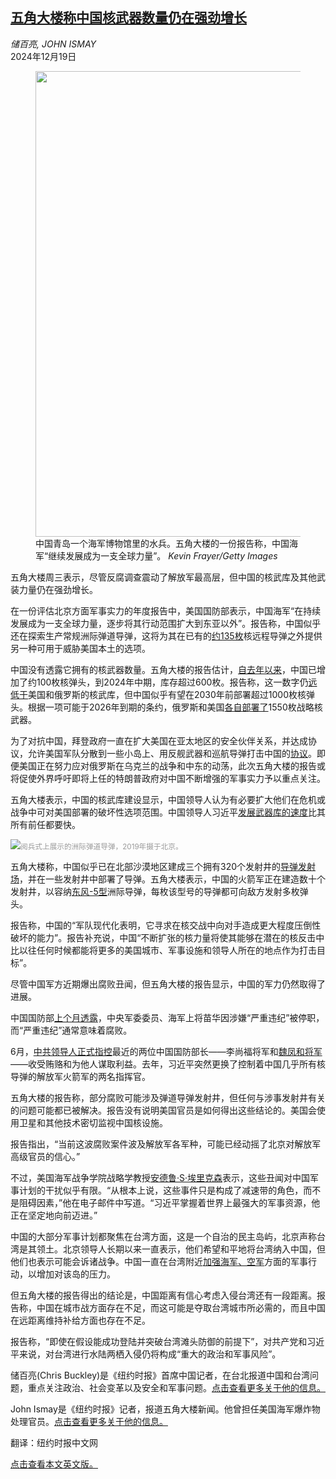 <!--1734575821000-->
[五角大楼称中国核武器数量仍在强劲增长](https://cn.nytimes.com/world/20241219/china-nuclear-buildup/)
------

<address>储百亮, JOHN ISMAY</address><time pudate="2024-12-19 10:12:48" datetime="2024-12-19 10:12:48">2024年12月19日</time><figure><img src="https://images.weserv.nl/?url=static01.nyt.com/images/2024/12/18/multimedia/18china-pentagon-vzfj/18china-pentagon-vzfj-master1050.jpg" width="1050" height="745"><figcaption>中国青岛一个海军博物馆里的水兵。五角大楼的一份报告称，中国海军“继续发展成为一支全球力量”。 <cite>Kevin Frayer/Getty Images</cite></figcaption></figure><section><p>五角大楼周三表示，尽管反腐调查震动了解放军最高层，但中国的核武库及其他武装力量仍在强劲增长。</p><p>在一份评估北京方面军事实力的年度报告中，美国国防部表示，中国海军“在持续发展成为一支全球力量，逐步将其行动范围扩大到东亚以外”。报告称，中国似乎还在探索生产常规洲际弹道导弹，这将为其在已有的<a rel="noopener noreferrer" target="_blank" href="https://www.tandfonline.com/doi/full/10.1080/00963402.2023.2295206#d1e882" title="Link: https://www.tandfonline.com/doi/full/10.1080/00963402.2023.2295206#d1e882">约135枚</a>核远程导弹之外提供另一种可用于威胁美国本土的选项。</p><p>中国没有透露它拥有的核武器数量。五角大楼的报告估计，<a rel="noopener noreferrer" target="_blank" href="https://media.defense.gov/2023/Oct/19/2003323427/-1/-1/1/2023-CMPR-FACT-SHEET.PDF">自去年以来</a>，中国已增加了约100枚核弹头，到2024年中期，库存超过600枚。报告称，这一数字仍<a rel="noopener noreferrer" target="_blank" href="https://www.tandfonline.com/doi/full/10.1080/00963402.2023.2295206">远低于</a>美国和俄罗斯的核武库，但中国似乎有望在2030年前部署超过1000枚核弹头。根据一项可能于2026年到期的条约，俄罗斯和美国<a rel="noopener noreferrer" target="_blank" href="https://www.armscontrol.org/factsheets/new-start-glance">各自部署了</a>1550枚战略核武器。</p><p>为了对抗中国，拜登政府一直在扩大美国在亚太地区的安全伙伴关系，并达成协议，允许美国军队分散到一些小岛上、用反舰武器和巡航导弹打击中国的<a href="https://www.nytimes.com/interactive/2024/04/26/us/politics/us-china-military-bases-weapons.html">协议</a>。即便美国正在努力应对俄罗斯在乌克兰的战争和中东的动荡，此次五角大楼的报告或将促使外界呼吁即将上任的特朗普政府对中国不断增强的军事实力予以重点关注。</p><p>五角大楼表示，中国的核武库建设显示，中国领导人认为有必要扩大他们在危机或战争中可对美国部署的破坏性选项范围。中国领导人习近平<a href="https://cn.nytimes.com/china/20240205/china-nuclear-missiles/" title="Link: https://cn.nytimes.com/china/20240205/china-nuclear-missiles/">发展武器库的速度</a>比其所有前任都要快。</p><p><img src="https://images.weserv.nl/?url=static01.nyt.com/images/2024/12/18/multimedia/18china-nuclear-lqpm/18china-nuclear-lqpm-master1050.jpg"><small style="color: #999;">阅兵式上展示的洲际弹道导弹，2019年摄于北京。</small></p><p>五角大楼称，中国似乎已在北部沙漠地区建成三个拥有320个发射井的<a href="https://cn.nytimes.com/china/20210705/china-missile-silos/">导弹发射场</a>，并在一些发射井中部署了导弹。五角大楼表示，中国的火箭军正在建造数十个发射井，以容纳<a rel="noopener noreferrer" target="_blank" href="https://missilethreat.csis.org/missile/df-5-ab/">东风-5型</a>洲际导弹，每枚该型号的导弹都可向敌方发射多枚弹头。</p><p>报告称，中国的“军队现代化表明，它寻求在核交战中向对手造成更大程度压倒性破坏的能力”。报告补充说，中国“不断扩张的核力量将使其能够在潜在的核反击中比以往任何时候都能将更多的美国城市、军事设施和领导人所在的地点作为打击目标”。</p><p>尽管中国军方近期爆出腐败丑闻，但五角大楼的报告显示，中国的军力仍然取得了进展。</p><p>中国国防部<a href="https://cn.nytimes.com/china/20241129/china-military-official-corruption-allegations/">上个月透露</a>，中央军委委员、海军上将苗华因涉嫌“严重违纪”被停职，而“严重违纪”通常意味着腐败。</p><p>6月，<a href="https://cn.nytimes.com/china/20240628/china-military-corruption/">中共领导人正式指控</a>最近的两位中国国防部长——李尚福将军和<a rel="noopener noreferrer" target="_blank" href="https://www.chinanews.com.cn/gn/2024/06-27/10241742.shtml" title="Link: https://www.chinanews.com.cn/gn/2024/06-27/10241742.shtml">魏凤和将军</a>——收受贿赂和为他人谋取利益。去年，习近平突然更换了控制着中国几乎所有核导弹的解放军火箭军的两名指挥官。</p><p>五角大楼的报告称，部分腐败可能涉及弹道导弹发射井，但任何与涉事发射井有关的问题可能都已被解决。报告没有说明美国官员是如何得出这些结论的。美国会使用卫星和其他技术密切监视中国核设施。</p><p>报告指出，“当前这波腐败案件波及解放军各军种，可能已经动摇了北京对解放军高级官员的信心。”</p><p>不过，美国海军战争学院战略学教授<a rel="noopener noreferrer" target="_blank" href="https://usnwc.edu/Faculty-and-Departments/Directory/Andrew-Erickson">安德鲁·S·埃里克森</a>表示，这些丑闻对中国军事计划的干扰似乎有限。“从根本上说，这些事件只是构成了减速带的角色，而不是阻碍因素，”他在电子邮件中写道。“习近平掌握着世界上最强大的军事资源，他正在坚定地向前迈进。”</p><p>中国的大部分军事计划都聚焦在台湾方面，这是一个自治的民主岛屿，北京声称台湾是其领土。北京领导人长期以来一直表示，他们希望和平地将台湾纳入中国，但他们也表示可能会诉诸战争。中国一直在台湾附近<a href="https://cn.nytimes.com/asia-pacific/20230411/china-military-exercises-taiwan/" title="Link: https://cn.nytimes.com/asia-pacific/20230411/china-military-exercises-taiwan/">加强海军、空军</a>方面的军事行动，以增加对该岛的压力。</p><p>但五角大楼的报告得出的结论是，中国距离有信心考虑入侵台湾还有一段距离。报告称，中国在城市战方面存在不足，而这可能是夺取台湾城市所必需的，而且中国在远距离维持补给方面也存在不足。</p><p>报告称，“即使在假设能成功登陆并突破台湾滩头防御的前提下”，对共产党和习近平来说，对台湾进行水陆两栖入侵仍将构成“重大的政治和军事风险”。</p></section><footer><p>储百亮(Chris Buckley)是《纽约时报》首席中国记者，在台北报道中国和台湾问题，重点关注政治、社会变革以及安全和军事问题。<a rel="nofollow" target="_blank" href="https://www.nytimes.com/by/chris-buckley">点击查看更多关于他的信息。</a></p><p>John Ismay是《纽约时报》记者，报道五角大楼新闻。他曾担任美国海军爆炸物处理官员。<a rel="nofollow" target="_blank" href="https://www.nytimes.com/by/john-ismay">点击查看更多关于他的信息。</a></p><p>翻译：纽约时报中文网</p><p><a rel="nofollow" target="_blank" href="https://www.nytimes.com/2024/12/18/world/asia/china-nuclear-buildup.html">点击查看本文英文版。</a></p><br></footer>
